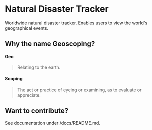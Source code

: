 # Natural Disaster Tracker

Worldwide natural disaster tracker. Enables users to view the world's geographical events.

## Why the name Geoscoping?

#### Geo

> Relating to the earth.

#### Scoping

> The act or practice of eyeing or examining, as to evaluate or appreciate.

## Want to contribute?

See documentation under /docs/README.md.
